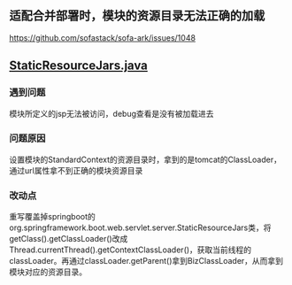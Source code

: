 ## 适配合并部署时，模块的资源目录无法正确的加载
https://github.com/sofastack/sofa-ark/issues/1048

## [StaticResourceJars.java](src/main/java/org/springframework/boot/web/servlet/server/StaticResourceJars.java)
### 遇到问题
模块所定义的jsp无法被访问，debug查看是没有被加载进去
### 问题原因
设置模块的StandardContext的资源目录时，拿到的是tomcat的ClassLoader，通过url属性拿不到正确的模块资源目录
### 改动点
重写覆盖掉springboot的org.springframework.boot.web.servlet.server.StaticResourceJars类，将getClass().getClassLoader()改成Thread.currentThread().getContextClassLoader()，获取当前线程的classLoader。再通过classLoader.getParent()拿到BizClassLoader，从而拿到模块对应的资源目录。